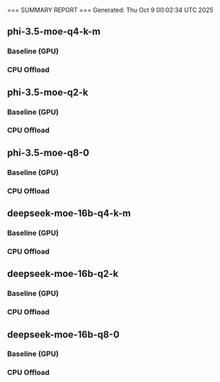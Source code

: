 === SUMMARY REPORT ===
Generated: Thu Oct  9 00:02:34 UTC 2025

## phi-3.5-moe-q4-k-m
### Baseline (GPU)
### CPU Offload

## phi-3.5-moe-q2-k
### Baseline (GPU)
### CPU Offload

## phi-3.5-moe-q8-0
### Baseline (GPU)
### CPU Offload

## deepseek-moe-16b-q4-k-m
### Baseline (GPU)
### CPU Offload

## deepseek-moe-16b-q2-k
### Baseline (GPU)
### CPU Offload

## deepseek-moe-16b-q8-0
### Baseline (GPU)
### CPU Offload

